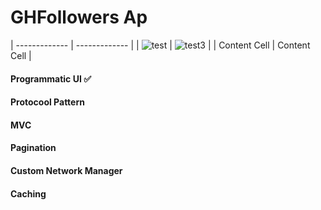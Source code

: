 # GHFollowers Ap

| ------------- | ------------- |
| ![test](https://user-images.githubusercontent.com/45595606/211367894-91ee58b6-6cd4-4cb1-ae6f-6171645a134c.png)  | ![test3](https://user-images.githubusercontent.com/45595606/211368440-6e97032b-eaa6-4093-9e10-553fad370946.png)
  |
| Content Cell  | Content Cell  |


<h4>Programmatic UI ✅</h4>
<h4>Protocool Pattern</h4>
<h4>MVC</h4>
<h4>Pagination</h4>
<h4>Custom Network Manager</h4>
<h4>Caching</h4>






